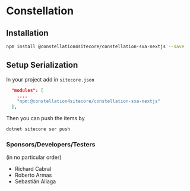 # Constellation

## Installation

```bash
npm install @constellation4sitecore/constellation-sxa-nextjs --save
```

## Setup Serialization

In your project add in `sitecore.json`

```json
  "modules": [
    ....
    "npm:@constellation4sitecore/constellation-sxa-nextjs"
  ],
```

Then you can push the items by

```bash
dotnet sitecore ser push
```

### Sponsors/Developers/Testers

(in no particular order)

- Richard Cabral
- Roberto Armas
- Sebastián Aliaga
